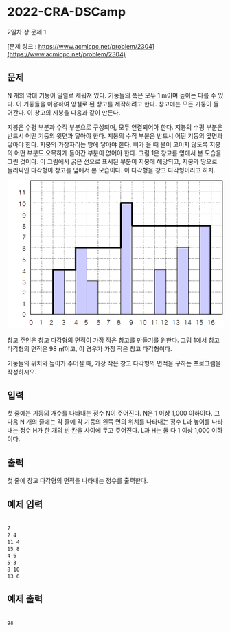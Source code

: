 # 2022-CRA-DSCamp
2일차 상 문제 1

[문제 링크 : https://www.acmicpc.net/problem/2304](https://www.acmicpc.net/problem/2304)

## 문제

N 개의 막대 기둥이 일렬로 세워져 있다. 기둥들의 폭은 모두 1 m이며 높이는 다를 수 있다. 이 기둥들을 이용하여 양철로 된 창고를 제작하려고 한다. 창고에는 모든 기둥이 들어간다. 이 창고의 지붕을 다음과 같이 만든다.

지붕은 수평 부분과 수직 부분으로 구성되며, 모두 연결되어야 한다.
지붕의 수평 부분은 반드시 어떤 기둥의 윗면과 닿아야 한다.
지붕의 수직 부분은 반드시 어떤 기둥의 옆면과 닿아야 한다.
지붕의 가장자리는 땅에 닿아야 한다.
비가 올 때 물이 고이지 않도록 지붕의 어떤 부분도 오목하게 들어간 부분이 없어야 한다.
그림 1은 창고를 옆에서 본 모습을 그린 것이다. 이 그림에서 굵은 선으로 표시된 부분이 지붕에 해당되고, 지붕과 땅으로 둘러싸인 다각형이 창고를 옆에서 본 모습이다. 이 다각형을 창고 다각형이라고 하자.

![그림1](img/2304.png "그림1 . 기둥과 지붕(굵은 선)의 예")

창고 주인은 창고 다각형의 면적이 가장 작은 창고를 만들기를 원한다. 그림 1에서 창고 다각형의 면적은 98 ㎡이고, 이 경우가 가장 작은 창고 다각형이다.

기둥들의 위치와 높이가 주어질 때, 가장 작은 창고 다각형의 면적을 구하는 프로그램을 작성하시오.

## 입력

첫 줄에는 기둥의 개수를 나타내는 정수 N이 주어진다. N은 1 이상 1,000 이하이다. 그 다음 N 개의 줄에는 각 줄에 각 기둥의 왼쪽 면의 위치를 나타내는 정수 L과 높이를 나타내는 정수 H가 한 개의 빈 칸을 사이에 두고 주어진다. L과 H는 둘 다 1 이상 1,000 이하이다.

## 출력

첫 줄에 창고 다각형의 면적을 나타내는 정수를 출력한다.

## 예제 입력

```

7
2 4
11 4
15 8
4 6
5 3
8 10
13 6

```

## 예제 출력

```

98

```